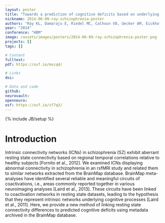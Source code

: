 ```yaml
---
layout: poster
title: "Towards a prediction of cognitive deficits based on underlying connectivity differences in schizophrenia"
nickname: 2014-06-09-ray-schizophrenia-poster
authors: "Ray KL, Damaraju E, Riedel MC, Calhoun VD, Uecker AM, Eickhoff SB, Fox PT, Turner JA, Laird AR"
year: "2014"
conference: "HBM"
image: /assets/images/posters/2014-06-09-ray-schizophrenia-poster.png
projects: []
tags: []

# Content
fulltext:
pdf: https://osf.io/mvcq4/

# Links
doi:

# Data and code
github:
neurovault:
openneuro:
osf: https://osf.io/sf7q3/
---
```

{% include JB/setup %}

# Introduction

Intrinsic connectivity networks (ICNs) in schizophrenia (SZ) exhibit aberrant resting state connectivity based on regional temporal correlations relative to healthy subjects [Fornito et al., 2012]. We examined ICNs displaying abnormal connectivity in schizophrenia in an rsfMRI study and related them to similar networks extracted from the BrainMap database. BrainMap meta-analyses have identified several reliable and meaningful circuits of coactivations, i.e., areas commonly reported together in various neuroimaging analyses [Laird et al., 2013]. These circuits have been linked to coactivation networks in resting state datasets, leading to the hypothesis that they represent intrinsic networks underlying cognitive processes [Laird et al., 2011]. Here, we provide a new method of linking resting state connectivity differences to predicted cognitive deficits using metadata archived in the BrainMap database.
